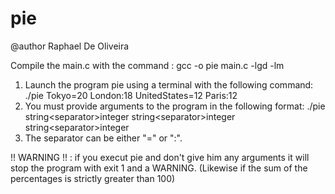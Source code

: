 # pie
@author Raphael De Oliveira

Compile the main.c with the command : gcc -o pie main.c -lgd -lm 

1) Launch the program pie using a terminal with the following command: ./pie Tokyo=20 London:18 UnitedStates=12 Paris:12
2) You must provide arguments to the program in the following format: ./pie string\<separator>integer  string\<separator>integer  string\<separator>integer
3) The separator can be either "=" or ":".

!! WARNING !! : if you execut pie and don't give him any arguments it will stop the program with exit 1 and a WARNING. (Likewise if the sum of the percentages is strictly greater than 100)
